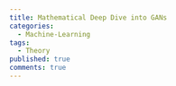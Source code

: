 ```yaml
---
title: Mathematical Deep Dive into GANs
categories:
  - Machine-Learning
tags:
  - Theory
published: true
comments: true
---
```

